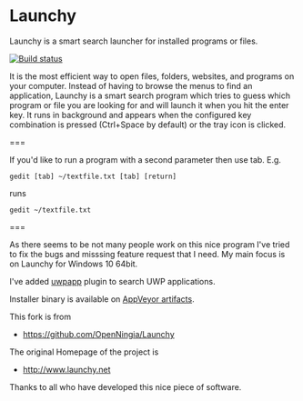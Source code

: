 # Launchy
Launchy is a smart search launcher for installed programs or files.

[![Build status](https://ci.appveyor.com/api/projects/status/pct0c3u01cd206ta?svg=true)](https://ci.appveyor.com/project/shirosaki/launchy)

It is the most efficient way to open files, folders, websites,
and programs on your computer. Instead of having to browse the menus
to find an application, Launchy is a smart search program which tries
to guess which program or file you are looking for and will launch
it when you hit the enter key. It runs in background and appears when
the configured key combination is pressed (Ctrl+Space by default) or
the tray icon is clicked.

===

If you'd like to run a program with a second parameter then use tab. E.g. 
```
gedit [tab] ~/textfile.txt [tab] [return]
```
runs
```
gedit ~/textfile.txt
```
===

As there seems to be not many people work on this nice program I've tried to fix
the bugs and misssing feature request that I need. My main focus is on Launchy for Windows 10 64bit.

I've added [uwpapp](https://github.com/shirosaki/Launchy/tree/master/launchy/plugins/uwpapp) plugin to search UWP applications.

Installer binary is available on [AppVeyor artifacts](https://ci.appveyor.com/project/shirosaki/launchy/build/artifacts).

This fork is from 
- https://github.com/OpenNingia/Launchy

The original Homepage of the project is
- http://www.launchy.net


Thanks to all who have developed this nice piece of software.
